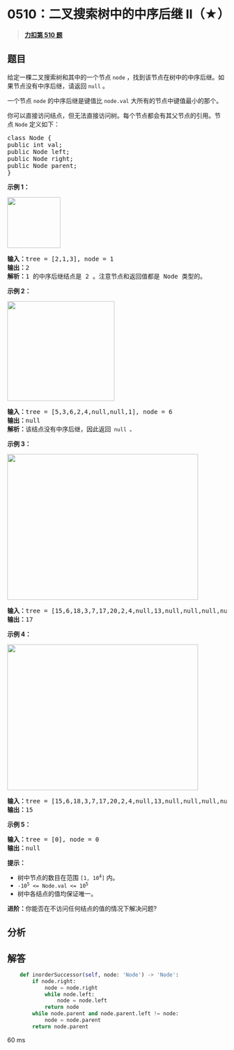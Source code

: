 # 0510：二叉搜索树中的中序后继 II（★）


> <u>**[力扣第 510 题](https://leetcode.cn/problems/inorder-successor-in-bst-ii/)**</u>

## 题目

<p>给定一棵二叉搜索树和其中的一个节点 <code>node</code> ，找到该节点在树中的中序后继。如果节点没有中序后继，请返回 <code>null</code> 。</p>

<p>一个节点 <code>node</code> 的中序后继是键值比 <code>node.val</code> 大所有的节点中键值最小的那个。</p>

<p>你可以直接访问结点，但无法直接访问树。每个节点都会有其父节点的引用。节点 <code>Node</code> 定义如下：</p>

<pre>
class Node {
public int val;
public Node left;
public Node right;
public Node parent;
}</pre>



<p><strong>示例 1：</strong></p>

<p><img alt="" src="https://assets.leetcode.com/uploads/2019/01/23/285_example_1.PNG" style="height: 117px; width: 122px;" /></p>

<pre>
<strong>输入：</strong>tree = [2,1,3], node = 1
<strong>输出：</strong>2
<strong>解析：</strong>1 的中序后继结点是 2 。注意节点和返回值都是 Node 类型的。
</pre>

<p><strong>示例 2：</strong></p>

<p><img alt="" src="https://assets.leetcode.com/uploads/2019/01/23/285_example_2.PNG" style="height: 229px; width: 246px;" /></p>

<pre>
<strong>输入：</strong>tree = [5,3,6,2,4,null,null,1], node = 6
<strong>输出：</strong>null
<strong>解析：</strong>该结点没有中序后继，因此返回<code> null 。</code>
</pre>

<p><strong>示例 3：</strong></p>

<p><img alt="" src="https://assets.leetcode.com/uploads/2019/02/02/285_example_34.PNG" style="height: 335px; width: 438px;" /></p>

<pre>
<strong>输入：</strong>tree = [15,6,18,3,7,17,20,2,4,null,13,null,null,null,null,null,null,null,null,9], node = 15
<strong>输出：</strong>17
</pre>

<p><strong>示例 4：</strong></p>

<p><img alt="" src="https://assets.leetcode.com/uploads/2019/02/02/285_example_34.PNG" style="height: 335px; width: 438px;" /></p>

<pre>
<strong>输入：</strong>tree = [15,6,18,3,7,17,20,2,4,null,13,null,null,null,null,null,null,null,null,9], node = 13
<strong>输出：</strong>15
</pre>

<p><strong>示例 5：</strong></p>

<pre>
<strong>输入：</strong>tree = [0], node = 0
<strong>输出：</strong>null
</pre>



<p><strong>提示：</strong></p>

<ul>
<li>树中节点的数目在范围 <code>[1, 10<sup>4</sup>]</code> 内。</li>
<li><code>-10<sup>5</sup> <= Node.val <= 10<sup>5</sup></code></li>
<li>树中各结点的值均保证唯一。</li>
</ul>



<p><strong>进阶：</strong>你能否在不访问任何结点的值的情况下解决问题?</p>


## 分析

## 解答

```python
    def inorderSuccessor(self, node: 'Node') -> 'Node':
        if node.right:
            node = node.right
            while node.left:
                node = node.left
            return node
        while node.parent and node.parent.left != node:
            node = node.parent
        return node.parent
```

60 ms

